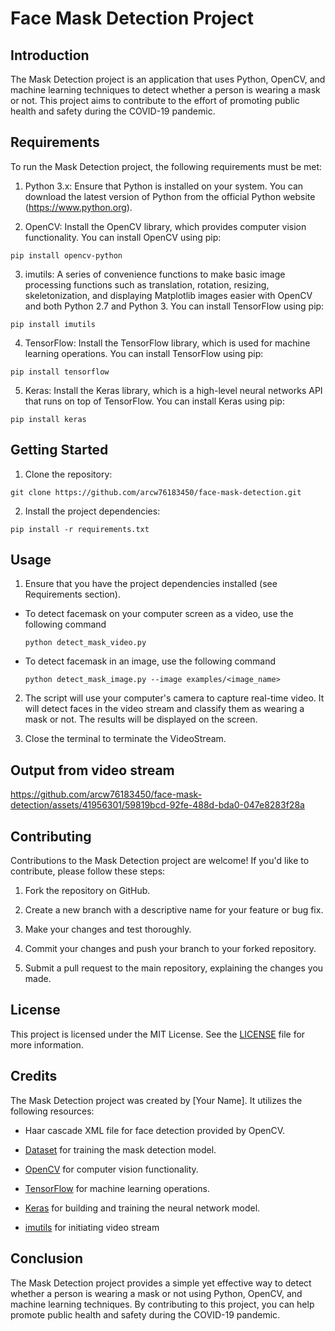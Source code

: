 
# Face Mask Detection Project 

## Introduction
The Mask Detection project is an application that uses Python, OpenCV, and machine learning techniques to detect whether a person is wearing a mask or not. This project aims to contribute to the effort of promoting public health and safety during the COVID-19 pandemic.

## Requirements
To run the Mask Detection project, the following requirements must be met:

1. Python 3.x: Ensure that Python is installed on your system. You can download the latest version of Python from the official Python website (https://www.python.org).

2. OpenCV: Install the OpenCV library, which provides computer vision functionality. You can install OpenCV using pip:

```
pip install opencv-python
```

3. imutils: A series of convenience functions to make basic image processing functions such as translation, rotation, resizing, skeletonization, and displaying Matplotlib images easier with OpenCV and both Python 2.7 and Python 3. You can install TensorFlow using pip:

```
pip install imutils
```
4. TensorFlow: Install the TensorFlow library, which is used for machine learning operations. You can install TensorFlow using pip:

```
pip install tensorflow
```

5. Keras: Install the Keras library, which is a high-level neural networks API that runs on top of TensorFlow. You can install Keras using pip:

```
pip install keras
```

## Getting Started

1. Clone the repository:

```
git clone https://github.com/arcw76183450/face-mask-detection.git
```

2. Install the project dependencies:

```
pip install -r requirements.txt
```

## Usage

1. Ensure that you have the project dependencies installed (see Requirements section).

* To detect facemask on your computer screen as a video, use the following command
  ```
  python detect_mask_video.py
  ```
* To detect facemask in an image, use the following command
  ```
  python detect_mask_image.py --image examples/<image_name>
  ```

2. The script will use your computer's camera to capture real-time video. It will detect faces in the video stream and classify them as wearing a mask or not. The results will be displayed on the screen.

3. Close the terminal to terminate the VideoStream.

## Output from video stream
https://github.com/arcw76183450/face-mask-detection/assets/41956301/59819bcd-92fe-488d-bda0-047e8283f28a


## Contributing
Contributions to the Mask Detection project are welcome! If you'd like to contribute, please follow these steps:

1. Fork the repository on GitHub.

2. Create a new branch with a descriptive name for your feature or bug fix.

3. Make your changes and test thoroughly.

4. Commit your changes and push your branch to your forked repository.

5. Submit a pull request to the main repository, explaining the changes you made.

## License
This project is licensed under the MIT License. See the [LICENSE](LICENSE) file for more information.

## Credits
The Mask Detection project was created by [Your Name]. It utilizes the following resources:

- Haar cascade XML file for face detection provided by OpenCV.

- [Dataset](https://github.com/prajnasb/observations/tree/master/experiements/data) for training the mask detection model.

- [OpenCV](https://opencv.org/) for computer vision functionality.

- [TensorFlow](https://www.tensorflow.org/) for machine learning operations.

- [Keras](https://keras.io/) for building and training the neural network model.

- [imutils](https://github.com/PyImageSearch/imutils) for initiating video stream

## Conclusion
The Mask Detection project provides a simple yet effective way to detect whether a person is wearing a mask or not using Python, OpenCV, and machine learning techniques. By contributing to this project, you can help promote public health and safety during the COVID-19 pandemic.

